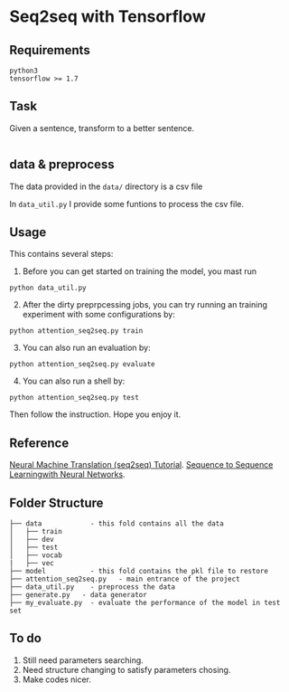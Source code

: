 # Seq2seq with Tensorflow

## Requirements
```
python3
tensorflow >= 1.7
```
## Task
Given a sentence, transform to a better sentence.
```

```

## data & preprocess
The data provided in the `data/` directory is a csv file

In `data_util.py` I provide some funtions to process the csv file.

## Usage
This contains several steps:
1. Before you can get started on training the model, you mast run
```
python data_util.py
```

2. After the dirty preprpcessing jobs, you can try running an training experiment with some configurations by:
```
python attention_seq2seq.py train
```

3. You can also run an evaluation by:
```
python attention_seq2seq.py evaluate
```
4. You can also run a shell by:
```
python attention_seq2seq.py test
```
Then follow the instruction. Hope you enjoy it.

## Reference 
[Neural Machine Translation (seq2seq) Tutorial](https://www.tensorflow.org/tutorials/seq2seq).
[Sequence to Sequence Learningwith Neural Networks](https://papers.nips.cc/paper/5346-sequence-to-sequence-learning-with-neural-networks.pdf).

## Folder Structure
```
├── data            - this fold contains all the data
│   ├── train
│   ├── dev
│   ├── test
│   ├── vocab
|   ├── vec
├── model           - this fold contains the pkl file to restore
├── attention_seq2seq.py   - main entrance of the project
├── data_util.py    - preprocess the data
├── generate.py   - data generator
├── my_evaluate.py  - evaluate the performance of the model in test set   
```

## To do
1. Still need parameters searching.
2. Need structure changing to satisfy parameters chosing.
3. Make codes nicer.
